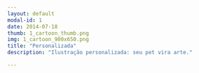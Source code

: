```yaml
---
layout: default
modal-id: 1
date: 2014-07-18
thumb: 1_cartoon_thumb.png
img: 1_cartoon_900x650.png
title: "Personalizada"
description: "Ilustração personalizada: seu pet vira arte."

---
```

